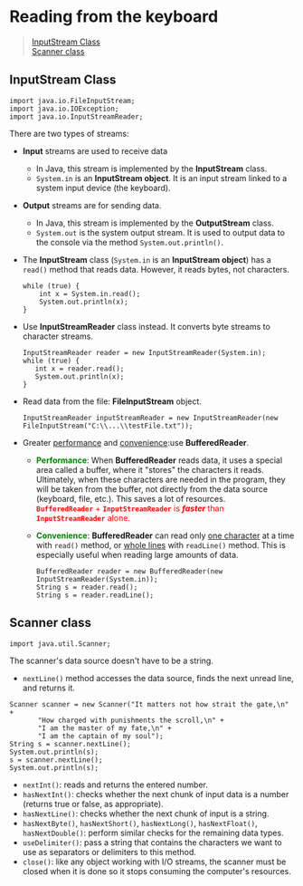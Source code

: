 # Reading from the keyboard
> [InputStream Class](#InputStream-Class)  
> [Scanner class](#Scanner-class)

## InputStream Class
```
import java.io.FileInputStream;
import java.io.IOException;
import java.io.InputStreamReader;
```
There are two types of streams:
* **Input** streams are used to receive data
  - In Java, this stream is implemented by the **InputStream** class.
  - `System.in` is an **InputStream object**. It is an input stream linked to a system input device (the keyboard).

* **Output** streams are for sending data.
  - In Java, this stream is implemented by the **OutputStream** class.
  - `System.out` is the system output stream. It is used to output data to the console via the method `System.out.println()`.
* The **InputStream** class (`System.in` is an **InputStream object**) has a `read()` method that reads data. However, it reads bytes, not characters.
    ```
    while (true) {
        int x = System.in.read();
        System.out.println(x);
    }
    ```
* Use **InputStreamReader** class instead. It converts byte streams to character streams. 
    ```
    InputStreamReader reader = new InputStreamReader(System.in);
    while (true) {
       int x = reader.read();
       System.out.println(x);
    }
    ```
* Read data from the file: **FileInputStream** object. 
    ```
    InputStreamReader inputStreamReader = new InputStreamReader(new FileInputStream("C:\\...\\testFile.txt"));
    ```
* Greater <u>performance</u> and <u>convenience</u>:use **BufferedReader**. 
  - <font color=green>**Performance**</font>: When **BufferedReader** reads data, 
it uses a special area called a buffer, where it "stores" the characters it reads. Ultimately, when these characters are 
needed in the program, they will be taken from the buffer, not directly from the data source (keyboard, file, etc.). 
This saves a lot of resources.   
<font color=red>**`BufferedReader`** + **`InputStreamReader`** is __*faster*__ than **`InputStreamReader`** alone.</font>

  - <font color=green>**Convenience**</font>: **BufferedReader** can read only <u>one character</u> at a time with `read()` method, 
  or <u>whole lines</u> with `readLine()` method. This is especially useful when reading large amounts of data. 
      ```
      BufferedReader reader = new BufferedReader(new InputStreamReader(System.in));
      String s = reader.read();
      String s = reader.readLine();
      ```
    
## Scanner class
```
import java.util.Scanner;
```
The scanner's data source doesn't have to be a string. 
* `nextLine()` method accesses the data source, finds the next unread line, and returns it.  

```
Scanner scanner = new Scanner("It matters not how strait the gate,\n" +
       "How charged with punishments the scroll,\n" +
       "I am the master of my fate,\n" +
       "I am the captain of my soul");
String s = scanner.nextLine();
System.out.println(s);
s = scanner.nextLine();
System.out.println(s);
```
* `nextInt()`: reads and returns the entered number. 
* `hasNextInt()`: checks whether the next chunk of input data is a number (returns true or false, as appropriate). 
* `hasNextLine()`: checks whether the next chunk of input is a string. 
* `hasNextByte()`, `hasNextShort()`, `hasNextLong()`, `hasNextFloat()`, `hasNextDouble()`: perform similar checks for the remaining data types. 
* `useDelimiter()`: pass a string that contains the characters we want to use as separators or delimiters to this method. 
* `close()`: like any object working with I/O streams, the scanner must be closed when it is done so it stops consuming the computer's resources.






